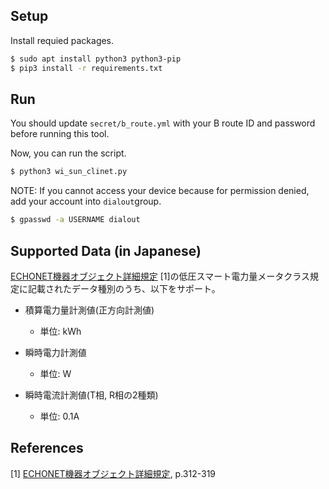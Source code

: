 ## Setup

Install requied packages.

```sh
$ sudo apt install python3 python3-pip
$ pip3 install -r requirements.txt
```

## Run

You should update `secret/b_route.yml` with your B route ID and password
before running this tool.

Now, you can run the script.

```sh
$ python3 wi_sun_clinet.py
```

NOTE: If you cannot access your device because for permission denied, add
your account into `dialout`group.

```sh
$ gpasswd -a USERNAME dialout
```

## Supported Data (in Japanese)

[ECHONET機器オブジェクト詳細規定](https://echonet.jp/wp/wp-content/uploads/pdf/General/Standard/Release/Release_H_jp/Appendix_H.pdf)
[1]の低圧スマート電力量メータクラス規定に記載されたデータ種別のうち、以下をサポート。

* 積算電力量計測値(正方向計測値)
  * 単位: kWh

* 瞬時電力計測値
  * 単位: W

* 瞬時電流計測値(T相, R相の2種類)
  * 単位: 0.1A

## References

[1] [ECHONET機器オブジェクト詳細規定](https://echonet.jp/wp/wp-content/uploads/pdf/General/Standard/Release/Release_H_jp/Appendix_H.pdf), p.312-319
